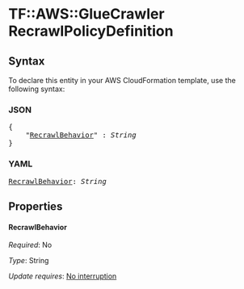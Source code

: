 # TF::AWS::GlueCrawler RecrawlPolicyDefinition

## Syntax

To declare this entity in your AWS CloudFormation template, use the following syntax:

### JSON

<pre>
{
    "<a href="#recrawlbehavior" title="RecrawlBehavior">RecrawlBehavior</a>" : <i>String</i>
}
</pre>

### YAML

<pre>
<a href="#recrawlbehavior" title="RecrawlBehavior">RecrawlBehavior</a>: <i>String</i>
</pre>

## Properties

#### RecrawlBehavior

_Required_: No

_Type_: String

_Update requires_: [No interruption](https://docs.aws.amazon.com/AWSCloudFormation/latest/UserGuide/using-cfn-updating-stacks-update-behaviors.html#update-no-interrupt)

